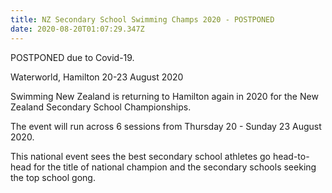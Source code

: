 ```yaml
---
title: NZ Secondary School Swimming Champs 2020 - POSTPONED
date: 2020-08-20T01:07:29.347Z
---
```

POSTPONED due to Covid-19.

Waterworld, Hamilton 20-23 August 2020  

Swimming New Zealand is returning to Hamilton again in 2020 for the New Zealand Secondary School Championships. 

The event will run across 6 sessions from Thursday 20 - Sunday 23 August 2020. 

This national event sees the best secondary school athletes go head-to-head for the title of national champion and the secondary schools seeking the top school gong.